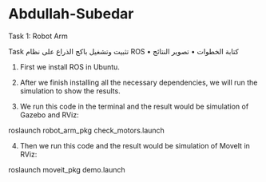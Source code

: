 # Abdullah-Subedar
Task 1: Robot Arm 

Task
تثبيت وتشغيل باكج الذراع على نظام ROS
•	كتابة الخطوات
•	تصوير النتائج

1.	First we install ROS in Ubuntu.

2.	After we finish installing all the necessary dependencies, we will run the simulation to show the results.

3.	We run this code in the terminal and the result would be simulation of Gazebo and RViz:

roslaunch robot_arm_pkg check_motors.launch


4.	Then we run this code and the result would be simulation of MoveIt in RViz:

roslaunch moveit_pkg demo.launch
